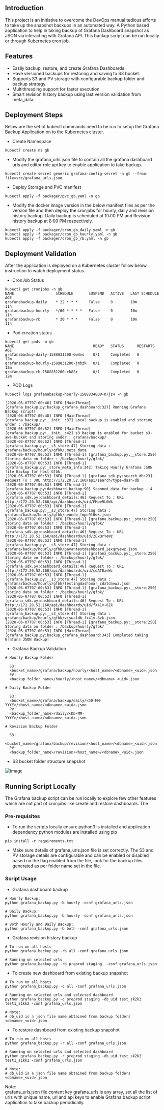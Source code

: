 ## Introduction
This project is an initiative to overcome the DevOps manual tedious efforts to take up the snapshot backups in an automated way. A Python based application to help in taking backup of Grafana Dashboard snapshot as JSON via interacting with Grafana API. This backup script can be run locally or through Kubernetes cron job.

## Features
* Easily backup, restore, and create Grafana Dashboards.
* Have versioned backups for restoring and saving to S3 bucket.
* Supports S3 and PV storage with configurable backup folder and backup strategy.
* Multithreading support for faster execution
* Smart revision history backup using last version validation from meta_data

## Deployment Steps
Below are the set of kubectl commands need to be run to setup the Grafana Backup Application on to the Kubernetes cluster.

* Create Namespace

```
kubectl create ns gb
```

* Modify the grafana_urls.json file to contain all the grafana dashboard urls and editor role api key to enable application to take backup.

```
kubectl create secret generic grafana-config-secret -n gb --from-file=src/grafana_urls.json
```

* Deploy Storage and PVC manifest

```
kubectl apply -f packager/pvc_gb.yaml -n gb
```

* Modify the docker image version in the below manifest files as per the version file and then deploy the cronjobs for hourly, daily and revision history backup. Daily backup is scheduled at 10:00 PM and Revision history backup at 8:00 PM respectively.

```
kubectl apply -f packager/cron_gb_daily.yaml -n gb
kubectl apply -f packager/cron_gb_hourly.yaml -n gb
kubectl apply -f packager/cron_gb_rb.yaml -n gb
```


## Deployment Validation

After the application is deployed on a Kubernetes cluster follow below instruction to watch deployment status.

* CronJob Status

```
kubectl get cronjobs -n gb
NAME                   SCHEDULE       SUSPEND   ACTIVE   LAST SCHEDULE   AGE
grafanabackup-daily    * 22 * * *     False     0        10m             11h
grafanabackup-hourly   */60 * * * *   False     0        10m             11h
grafanabackup-rb       * 20 * * *     False     0        10m             11h
```

* Pod creation status

```
kubectl get pods -n gb
NAME                                    READY   STATUS      RESTARTS   AGE
grafanabackup-daily-1588831200-6w4vs    0/1     Completed   0          12m
grafanabackup-hourly-1588831200-jmbzk   0/1     Completed   0          12m
grafanabackup-rb-1588831200-ck88r       0/1     Completed   0          12m
```
* POD Logs

```
kubectl logs grafanabackup-hourly-1588834800-m7jz4 -n gb

[2020-05-07T07:00:48] INFO [MainThread] [grafana_backup.py:backup_grafana_dashboard:327] Running Grafana Backup script!
[2020-05-07T07:00:48] INFO [MainThread] [grafana_backup.py:__init__:37] Local backup is enabled and storing under : /backup/
[2020-05-07T07:00:52] INFO [MainThread] [grafana_backup.py:__init__:42] s3 backup is enabled for bucket s3-aws-bucket and storing under : grafana/backup/
[2020-05-07T07:00:52] INFO [Thread-1] [grafana_backup.py:__s3_store:47] Storing data : grafana/backup/hourly/gfbk/.meta_data
[2020-05-07T07:00:53] INFO [Thread-1] [grafana_backup.py:__store:250] Storing data on folder : /backup/hourly/gfbk/
[2020-05-07T07:00:53] INFO [Thread-1] [grafana_backup.py:_store_meta_info:242] Taking Hourly Grafana JSON file Backup for host Gfbk.
[2020-05-07T07:00:53] INFO [Thread-1] [grafana_sdk.py:search_db:23] Request To : URL http://172.20.52.160/api/search?type=dash-db
[2020-05-07T07:00:53] INFO [Thread-1] [grafana_backup.py:dashboard_backup:90] Scanned data for backup - 4
[2020-05-07T07:00:53] INFO [Thread-1] [grafana_sdk.py:dashboard_details:46] Request To : URL http://172.20.52.160/api/dashboards/uid/FMpe9L6Wk
[2020-05-07T07:00:53] INFO [Thread-1] [grafana_backup.py:__s3_store:47] Storing data : grafana/backup/hourly/gfbk/neondb_fmpe9l6wk.json
[2020-05-07T07:00:53] INFO [Thread-1] [grafana_backup.py:__store:250] Storing data on folder : /backup/hourly/gfbk/
[2020-05-07T07:00:53] INFO [Thread-1] [grafana_sdk.py:dashboard_details:46] Request To : URL http://172.20.52.160/api/dashboards/uid/2ExQrYeWz
[2020-05-07T07:00:53] INFO [Thread-1] [grafana_backup.py:__s3_store:47] Storing data : grafana/backup/hourly/gfbk/pavantestdashboard_2exqryewz.json
[2020-05-07T07:00:53] INFO [Thread-1] [grafana_backup.py:__store:250] Storing data on folder : /backup/hourly/gfbk/
[2020-05-07T07:00:53] INFO [Thread-1] [grafana_sdk.py:dashboard_details:46] Request To : URL http://172.20.52.160/api/dashboards/uid/cdATDaeWz
[2020-05-07T07:00:53] INFO [Thread-1] [grafana_backup.py:__s3_store:47] Storing data : grafana/backup/hourly/gfbk/testingdashboar_cdatdaewz.json
[2020-05-07T07:00:53] INFO [Thread-1] [grafana_backup.py:__store:250] Storing data on folder : /backup/hourly/gfbk/
[2020-05-07T07:00:53] INFO [Thread-1] [grafana_sdk.py:dashboard_details:46] Request To : URL http://172.20.52.160/api/dashboards/uid/fX41v-6Zk
[2020-05-07T07:00:53] INFO [Thread-1] [grafana_backup.py:__s3_store:47] Storing data : grafana/backup/hourly/gfbk/visualdb_fx41v-6zk.json
[2020-05-07T07:00:53] INFO [Thread-1] [grafana_backup.py:__store:250] Storing data on folder : /backup/hourly/gfbk/
[2020-05-07T07:00:53] INFO [MainThread] [grafana_backup.py:backup_grafana_dashboard:343] Completed taking Grafana JSON Backup!
```
* Grafana Backup Validation
```
# Hourly Backup Folder

  S3:
  <bucket_name>/grafana/backup/hourly/<host_name>/<dbname>_<uid>.json
  PV:
  <backup_folder_name>/hourly/<host_name>/<dbname>_<uid>.json

# Daily Backup Folder

  S3:
  <bucket_name>/grafana/backup/daily/<DD-MM-YYYY>/<host_name>/<dbname>_<uid>.json
  PV:
  <backup_folder_name>/daily/<DD-MM-YYYY>/<host_name>/<dbname>_<uid>.json

# Revision Backup Folder

  S3:
  <bucket_name>/grafana/backup/revision/<host_name>/<dbname>_<uid>.json
  PV:
  <backup_folder_name>/revision/<host_name>/<dbname>_<uid>.json
```

* S3 bucket folder structure snapshot

![image](https://user-images.githubusercontent.com/58762864/81266228-09925080-9062-11ea-9746-28a2ade20ded.png)


## Running Script Locally
The Grafana backup script can be run locally to explore few other features which are not part of cronjobs like create and restore dashboards. The

### Pre-requisites

* To run the scripts locally ensure python3 is installed and application dependency python modules are installed using pip

```
pip install -r requirements.txt
```

* Make sure details of grafana_urls.json file is set correctly. The S3 and PV storage details are configurable and can be enabled or disabled based on the flag enabled from the file, look for the backup files generated as per folder name set in the file.

### Script Usage

* Grafana dashboard backup

```
# Hourly Backup:
python grafana_backup.py -b hourly -conf grafana_urls.json

# Daily Backup:
python grafana_backup.py -b hourly -conf grafana_urls.json

# Both Hourly and Daily Backup:
python grafana_backup.py -b both -conf grafana_urls.json
```

* Grafana revision history backup

```
# To run on all hosts
python grafana_backup.py -rb all -conf grafana_urls.json

# Running on selected urls
python grafana_backup.py -rb preprod staging  -conf grafana_urls.json
```

* To create new dashboard from existing backup snapshot

```
# To run on all hosts
python grafana_backup.py -c all -conf grafana_urls.json

# Running on selected urls and selected dashboard
python grafana_backup.py -c preprod staging -db_uid test_sk2k2 test1_s1kk2 -conf grafana_urls.json

# Note:
# db_uid is a json file name obtained from backup folders <dbname>_<uid>.json
```

* To restore dashboard from existing backup snapshot

```
# To run on all hosts
python grafana_backup.py -r all -conf grafana_urls.json

# Running on selected urls and selected dashboard
python grafana_backup.py -r preprod staging -db_uid test_sk2k2 test1_s1kk2 -conf grafana_urls.json

# Note:
# db_uid is a json file name obtained from backup folders <dbname>_<uid>.json
```

Note:<br/>
grafana_urls.json file content key grafana_urls is any array, set all the list of urls with unique name, url and api keys to enable Grafana backup script application to take backup periodically.
